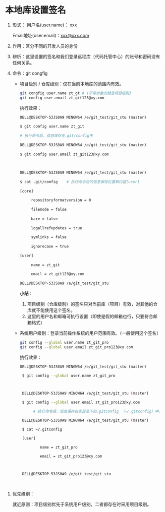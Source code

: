 # 本地库设置签名


1. 形式：
   用户名(user.name)： xxx

   Email地址(user.email)：xxx@xxx.com

2. 作用：区分不同的开发人员的身份

3. 辨析：这里设置的签名和我们登录远程库（代码托管中心）的账号和密码没有任何关系。

4. 命令：git congfig

   + 项目级别 / 仓库级别：仅在当前本地库的范围内有效。

     ```bash
     git congfig user.name zt_gt # (不带参数的就是项目级别)
     git config user.email zt_git123@xy.com    
     ```


     执行效果：

     ```bash
     DELL@DESKTOP-53JS0A9 MINGW64 /e/git_test/git_stu (master)                       
          
     $ git config user.name zt_git                                                   
          
     # 执行命令后，信息保存在.git/config中                                                        
          
     DELL@DESKTOP-53JS0A9 MINGW64 /e/git_test/git_stu (master)                            
          
     $ git config user.email zt_git123@xy.com                                        
          
                                                                                     
          
     DELL@DESKTOP-53JS0A9 MINGW64 /e/git_test/git_stu (master)                      
          
     $ cat .git/config    # 执行命令后的信息保存位置和内容[user]                                                           
          
     [core]                                                                          
          
          repositoryformatversion = 0                                             
          
          filemode = false                                                        
          
          bare = false                                                            
          
          logallrefupdates = true                                                 
          
          symlinks = false                                                        
          
          ignorecase = true                                                       
          
     [user]                                                                          
          
          name = zt_git                                                           
          
          email = zt_git123@xy.com                                                
          
     DELL@DESKTOP-53JS0A9 /e/git_test/git_stu 
     ```

     **小结：**  
     
     1. 项目级别（仓库级别）的签名只对当前库（项目）有效，对其他的仓库就不能使用这个签名。
     2. 这里的用户名和邮箱可执行设置（即使是假的邮箱也行，只要符合邮箱格式）

     
  
   + 系统用户级别：登录当前操作系统的用户范围有效。（一般使用这个签名）

     ```bash
     git config --global user.name zt_git_pro
     git config --global user.email zt_git_pro123@xy.com
     ```
     
     
     
      执行效果：
     
     ```bash
     DELL@DESKTOP-53JS0A9 MINGW64 /e/git_test/git_stu (master)                         
     
      $ git config --global user.name zt_git_pro                                      
     
                                                                                      
     
      DELL@DESKTOP-53JS0A9 MINGW64 /e/git_test/git_stu (master)                          
     
      $ git config --global user.email zt_git_pro123@xy.com                           
     
           # 执行命令后，信息保存在家目录下的.gitconfig （~/.gitconfig）中，如下                                                                          
     
      DELL@DESKTOP-53JS0A9 MINGW64 /e/git_test/git_stu (master)                          
     
      $ cat ~/.gitconfig                                                              
     
      [user]                                                                          
     
              name = zt_git_pro                                                       
     
              email = zt_git_pro123@xy.com                                            
     
                                                                                      
     
      DELL@DESKTOP-53JS0A9 /e/git_test/git_stu
     ```
     
       
     


​     

1. 优先级别：

   ​	就近原则：项目级别优先于系统用户级别，二者都存在时采用项目级别。